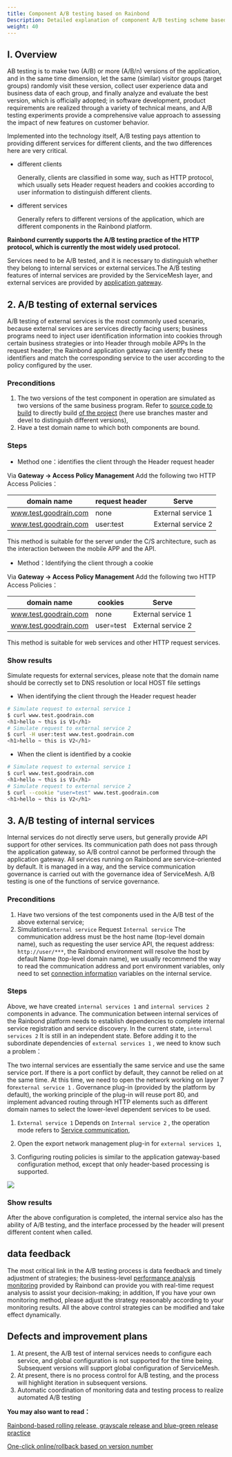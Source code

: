 ```yaml
---
title: Component A/B testing based on Rainbond
Description: Detailed explanation of component A/B testing scheme based on Rainbond
weight: 40
---
```


## I. Overview

AB testing is to make two (A/B) or more (A/B/n) versions of the application, and in the same time dimension, let the same (similar) visitor groups (target groups) randomly visit these version, collect user experience data and business data of each group, and finally analyze and evaluate the best version, which is officially adopted; in software development, product requirements are realized through a variety of technical means, and A/B testing experiments provide a comprehensive value approach to assessing the impact of new features on customer behavior.

Implemented into the technology itself, A/B testing pays attention to providing different services for different clients, and the two differences here are very critical.

* different clients

  Generally, clients are classified in some way, such as HTTP protocol, which usually sets Header request headers and cookies according to user information to distinguish different clients.

* different services

  Generally refers to different versions of the application, which are different components in the Rainbond platform.

**Rainbond currently supports the A/B testing practice of the HTTP protocol, which is currently the most widely used protocol.**

Services need to be A/B tested, and it is necessary to distinguish whether they belong to internal services or external services.The A/B testing features of internal services are provided by the ServiceMesh layer, and external services are provided by [application gateway](/docs/use-manual/get-start/concept/gateway/).


## 2. A/B testing of external services

A/B testing of external services is the most commonly used scenario, because external services are services directly facing users; business programs need to inject user identification information into cookies through certain business strategies or into Header through mobile APPs In the request header; the Rainbond application gateway can identify these identifiers and match the corresponding service to the user according to the policy configured by the user.


### Preconditions

1. The two versions of the test component in operation are simulated as two versions of the same business program. Refer to [source code to build](/docs/use-manual/component-create/language-support/html) to directly build [of the project](https://github.com/Aaron-23/teststatic) (here use branches master and devel to distinguish different versions),
2. Have a test domain name to which both components are bound.

### Steps

- Method one：identifies the client through the Header request header

Via **Gateway -> Access Policy Management** Add the following two HTTP Access Policies：

| domain name           | request header | Serve              |
| --------------------- | -------------- | ------------------ |
| www.test.goodrain.com | none           | External service 1 |
| www.test.goodrain.com | user:test      | External service 2 |

This method is suitable for the server under the C/S architecture, such as the interaction between the mobile APP and the API.

- Method：Identifying the client through a cookie

Via **Gateway -> Access Policy Management** Add the following two HTTP Access Policies：

| domain name           | cookies   | Serve              |
| --------------------- | --------- | ------------------ |
| www.test.goodrain.com | none      | External service 1 |
| www.test.goodrain.com | user=test | External service 2 |

This method is suitable for web services and other HTTP request services.

### Show results

Simulate requests for external services, please note that the domain name should be correctly set to DNS resolution or local HOST file settings

- When identifying the client through the Header request header


```bash
# Simulate request to external service 1
$ curl www.test.goodrain.com
<h1>hello ~ this is V1</h1>
# Simulate request to external service 2
$ curl -H user:test www.test.goodrain.com
<h1>hello ~ this is V2</h1>
```


- When the client is identified by a cookie

```bash
# Simulate request to external service 1
$ curl www.test.goodrain.com
<h1>hello ~ this is V1</h1>
# Simulate request to external service 2
$ curl --cookie "user=test" www.test.goodrain.com
<h1>hello ~ this is V2</h1>
```


## 3. A/B testing of internal services

Internal services do not directly serve users, but generally provide API support for other services. Its communication path does not pass through the application gateway, so A/B control cannot be performed through the application gateway. All services running on Rainbond are service-oriented by default. It is managed in a way, and the service communication governance is carried out with the governance idea of ServiceMesh. A/B testing is one of the functions of service governance.

### Preconditions

1. Have two versions of the test components used in the A/B test of the above external service;
2. Simulation`External service` Request `Internal service` The communication address must be the host name (top-level domain name), such as requesting the user service API, the request address: `http://user/***`, the Rainbond environment will resolve the host by default Name (top-level domain name), we usually recommend the way to read the communication address and port environment variables, only need to set [connection information](/docs/micro-service/service-mesh/connection_env) variables on the internal service.


### Steps

Above, we have created `internal services 1` and `internal services 2` components in advance. The communication between internal services of the Rainbond platform needs to establish dependencies to complete internal service registration and service discovery. In the current state, `internal services 2` It is still in an independent state. Before adding it to the subordinate dependencies of `external services 1` , we need to know such a problem：

The two internal services are essentially the same service and use the same service port. If there is a port conflict by default, they cannot be relied on at the same time. At this time, we need to open the network working on layer 7 for`external service 1` . Governance plug-in (provided by the platform by default), the working principle of the plug-in will reuse port 80, and implement advanced routing through HTTP elements such as different domain names to select the lower-level dependent services to be used.

1. `External service 1` Depends on `Internal service 2` , the operation mode refers to [Service communication](/docs/micro-service/service-mesh/regist_and_discover),
2. Open the export network management plug-in for `external services 1`,

3. Configuring routing policies is similar to the application gateway-based configuration method, except that only header-based processing is supported.

![](https://grstatic.oss-cn-shanghai.aliyuncs.com/images/docs/5.2/user-manual/best-practices/ab_testing/ab.png)

### Show results

After the above configuration is completed, the internal service also has the ability of A/B testing, and the interface processed by the header will present different content when called.



## data feedback

The most critical link in the A/B testing process is data feedback and timely adjustment of strategies; the business-level [performance analysis monitoring](/docs/use-manual/team-manage/plugin-manage/tcm-plugin/) provided by Rainbond can provide you with real-time request analysis to assist your decision-making; in addition, If you have your own monitoring method, please adjust the strategy reasonably according to your monitoring results. All the above control strategies can be modified and take effect dynamically.

## Defects and improvement plans

1. At present, the A/B test of internal services needs to configure each service, and global configuration is not supported for the time being. Subsequent versions will support global configuration of ServiceMesh.
2. At present, there is no process control for A/B testing, and the process will highlight iteration in subsequent versions.
3. Automatic coordination of monitoring data and testing process to realize automated A/B testing

**You may also want to read：**

[Rainbond-based rolling release, grayscale release and blue-green release practice](./app_publishing)

[One-click online/rollback based on version number](./update-rollback)

